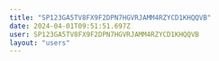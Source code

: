 ```yaml
---
title: "SP123GA5TV8FX9F2DPN7HGVRJAMM4RZYCD1KHQQVB"
date: 2024-04-01T09:51:51.697Z
user: SP123GA5TV8FX9F2DPN7HGVRJAMM4RZYCD1KHQQVB
layout: "users"
---
```

    